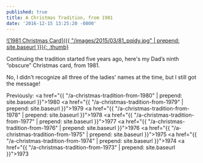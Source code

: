 ```yaml
---
published: true
title: A Christmas Tradition, from 1981
date: '2016-12-15 13:25:20 -0800'
---
```

<a href="/images/2015/03/81_pqidy.jpg" target="_blank">
  ![1981 Christmas Card]({{ "/images/2015/03/81_pqidy.jpg" | prepend: site.baseurl }}){: .thumb}
</a>

Continuing the tradition started five years ago, here's my Dad&rsquo;s ninth
&ldquo;obscure&rdquo; Christmas card, from 1981.

No, I didn't recognize all three of the ladies' names at the time, but I still got the message!

Previously:
<a href="{{ "/a-christmas-tradition-from-1980" | prepend: site.baseurl }}">1980</a>
<a href="{{ "/a-christmas-tradition-from-1979" | prepend: site.baseurl }}">1979</a>
<a href="{{ "/a-christmas-tradition-from-1978" | prepend: site.baseurl }}">1978</a>
<a href="{{ "/a-christmas-tradition-from-1977" | prepend: site.baseurl }}">1977</a>
<a href="{{ "/a-christmas-tradition-from-1976" | prepend: site.baseurl }}">1976</a>
<a href="{{ "/a-christmas-tradition-from-1975" | prepend: site.baseurl }}">1975</a>
<a href="{{ "/a-christmas-tradition-from-1974" | prepend: site.baseurl }}">1974</a>
<a href="{{ "/a-christmas-tradition-from-1973" | prepend: site.baseurl }}">1973</a>
